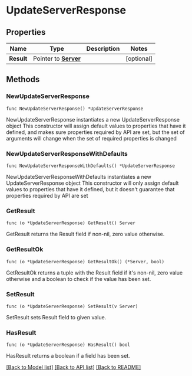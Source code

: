 # UpdateServerResponse

## Properties

Name | Type | Description | Notes
------------ | ------------- | ------------- | -------------
**Result** | Pointer to [**Server**](Server.md) |  | [optional] 

## Methods

### NewUpdateServerResponse

`func NewUpdateServerResponse() *UpdateServerResponse`

NewUpdateServerResponse instantiates a new UpdateServerResponse object
This constructor will assign default values to properties that have it defined,
and makes sure properties required by API are set, but the set of arguments
will change when the set of required properties is changed

### NewUpdateServerResponseWithDefaults

`func NewUpdateServerResponseWithDefaults() *UpdateServerResponse`

NewUpdateServerResponseWithDefaults instantiates a new UpdateServerResponse object
This constructor will only assign default values to properties that have it defined,
but it doesn't guarantee that properties required by API are set

### GetResult

`func (o *UpdateServerResponse) GetResult() Server`

GetResult returns the Result field if non-nil, zero value otherwise.

### GetResultOk

`func (o *UpdateServerResponse) GetResultOk() (*Server, bool)`

GetResultOk returns a tuple with the Result field if it's non-nil, zero value otherwise
and a boolean to check if the value has been set.

### SetResult

`func (o *UpdateServerResponse) SetResult(v Server)`

SetResult sets Result field to given value.

### HasResult

`func (o *UpdateServerResponse) HasResult() bool`

HasResult returns a boolean if a field has been set.


[[Back to Model list]](../README.md#documentation-for-models) [[Back to API list]](../README.md#documentation-for-api-endpoints) [[Back to README]](../README.md)


